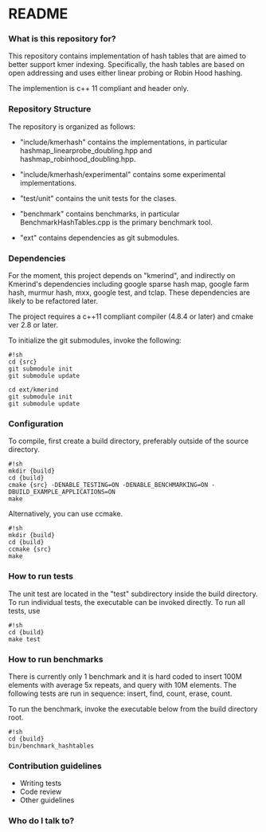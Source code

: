 # README #


### What is this repository for? ###

This repository contains implementation of hash tables that are aimed to better support kmer indexing.  Specifically, the hash tables are based on open addressing and uses either linear probing or Robin Hood hashing.

The implemention is c++ 11 compliant and header only.


### Repository Structure ###


The repository is organized as follows:

* "include/kmerhash" contains the implementations, in particular hashmap\_linearprobe\_doubling.hpp and hashmap\_robinhood\_doubling.hpp.

* "include/kmerhash/experimental" contains some experimental implementations.

* "test/unit" contains the unit tests for the clases.

* "benchmark" contains benchmarks, in particular BenchmarkHashTables.cpp is the primary benchmark tool.

* "ext" contains dependencies as git submodules. 


### Dependencies ###
For the moment, this project depends on "kmerind", and indirectly on Kmerind's dependencies including google sparse hash map, google farm hash, murmur hash, mxx, google test, and tclap.  These dependencies are likely to be refactored later.

The project requires a c++11 compliant compiler (4.8.4 or later) and cmake ver 2.8 or later.

To initialize the git submodules, invoke the following:

```
#!sh
cd {src}
git submodule init
git submodule update

cd ext/kmerind
git submodule init
git submodule update

```


### Configuration ###

To compile, first create a build directory, preferably outside of the source directory.

```
#!sh
mkdir {build}
cd {build}
cmake {src} -DENABLE_TESTING=ON -DENABLE_BENCHMARKING=ON -DBUILD_EXAMPLE_APPLICATIONS=ON
make

```

Alternatively, you can use ccmake. 

```
#!sh
mkdir {build}
cd {build}
ccmake {src}
make

```

### How to run tests ###

The unit test are located in the "test" subdirectory inside the build directory.  To run individual tests, the executable can be invoked directly.  To run all tests, use

```
#!sh
cd {build}
make test

```

### How to run benchmarks ###

There is currently only 1 benchmark and it is hard coded to insert 100M elements with average 5x repeats, and query with 10M elements.  The following tests are run in sequence:  insert, find, count, erase, count.

To run the benchmark, invoke the executable below from the build directory root. 

```
#!sh
cd {build}
bin/benchmark_hashtables

```



### Contribution guidelines ###

* Writing tests
* Code review
* Other guidelines

### Who do I talk to? ###